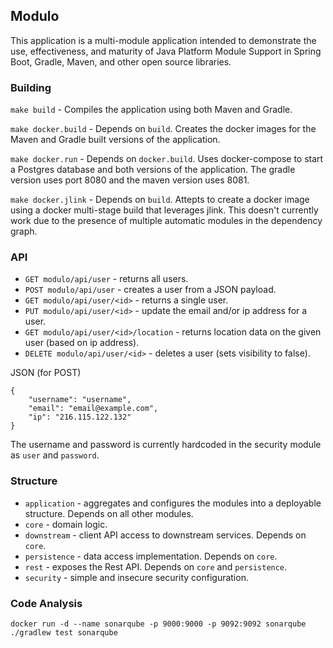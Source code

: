 ## Modulo
This application is a multi-module application intended to demonstrate the use,
effectiveness, and maturity of Java Platform Module Support in Spring Boot,
Gradle, Maven, and other open source libraries.

### Building
`make build` - Compiles the application using both Maven and Gradle.

`make docker.build` - Depends on `build`. Creates the docker images for the Maven
and Gradle built versions of the application.

`make docker.run` - Depends on `docker.build`. Uses docker-compose to start a
Postgres database and both versions of the application. The gradle version uses
port 8080 and the maven version uses 8081.

`make docker.jlink` - Depends on `build`. Attepts to create a docker image using
a docker multi-stage build that leverages jlink. This doesn't currently work due to
the presence of multiple automatic modules in the dependency graph.


### API
- `GET modulo/api/user` - returns all users.
- `POST modulo/api/user` - creates a user from a JSON payload.
- `GET modulo/api/user/<id>` - returns a single user.
- `PUT modulo/api/user/<id>` - update the email and/or ip address for a user.
- `GET modulo/api/user/<id>/location` - returns location data on the given user
(based on ip address).
- `DELETE modulo/api/user/<id>` - deletes a user (sets visibility to false).

JSON (for POST)
```
{
    "username": "username",
    "email": "email@example.com",
    "ip": "216.115.122.132"
}
```

The username and password is currently hardcoded in the security module as `user`
and `password`.

### Structure
- `application` - aggregates and configures the modules into a deployable structure. Depends on all other modules.
- `core` - domain logic.
- `downstream` - client API access to downstream services. Depends on `core`.
- `persistence` - data access implementation. Depends on `core`.
- `rest` - exposes the Rest API. Depends on `core` and `persistence`.
- `security` - simple and insecure security configuration.

### Code Analysis
```
docker run -d --name sonarqube -p 9000:9000 -p 9092:9092 sonarqube
./gradlew test sonarqube
```
